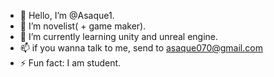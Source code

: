 - 👋 Hello, I’m @Asaque1.
- 👀 I’m novelist( + game maker).
- 🌱 I’m currently learning unity and unreal engine.
- 📫 if you wanna talk to me, send to asaque070@gmail.com
- ⚡ Fun fact: I am student.

<!---
Asaque1/Asaque1 is a ✨ special ✨ repository because its `README.md` (this file) appears on your GitHub profile.
You can click the Preview link to take a look at your changes.
--->
